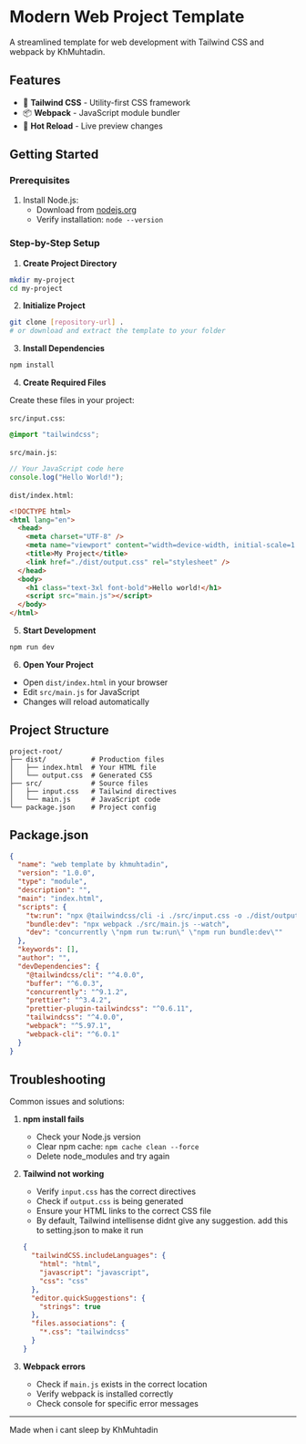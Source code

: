 # Modern Web Project Template

A streamlined template for web development with Tailwind CSS and webpack by KhMuhtadin.

## Features

- 🎨 **Tailwind CSS** - Utility-first CSS framework
- 📦 **Webpack** - JavaScript module bundler
- 🔄 **Hot Reload** - Live preview changes

## Getting Started

### Prerequisites

1. Install Node.js:
   - Download from [nodejs.org](https://nodejs.org)
   - Verify installation: `node --version`

### Step-by-Step Setup

1. **Create Project Directory**

```bash
mkdir my-project
cd my-project
```

2. **Initialize Project**

```bash
git clone [repository-url] .
# or download and extract the template to your folder
```

3. **Install Dependencies**

```bash
npm install
```

4. **Create Required Files**

Create these files in your project:

`src/input.css`:

```css
@import "tailwindcss";
```

`src/main.js`:

```javascript
// Your JavaScript code here
console.log("Hello World!");
```

`dist/index.html`:

```html
<!DOCTYPE html>
<html lang="en">
  <head>
    <meta charset="UTF-8" />
    <meta name="viewport" content="width=device-width, initial-scale=1.0" />
    <title>My Project</title>
    <link href="./dist/output.css" rel="stylesheet" />
  </head>
  <body>
    <h1 class="text-3xl font-bold">Hello world!</h1>
    <script src="main.js"></script>
  </body>
</html>
```

5. **Start Development**

```bash
npm run dev
```

6. **Open Your Project**

- Open `dist/index.html` in your browser
- Edit `src/main.js` for JavaScript
- Changes will reload automatically

## Project Structure

```
project-root/
├── dist/           # Production files
│   ├── index.html  # Your HTML file
│   └── output.css  # Generated CSS
├── src/            # Source files
│   ├── input.css   # Tailwind directives
│   └── main.js     # JavaScript code
└── package.json    # Project config
```

## Package.json

```json
{
  "name": "web template by khmuhtadin",
  "version": "1.0.0",
  "type": "module",
  "description": "",
  "main": "index.html",
  "scripts": {
    "tw:run": "npx @tailwindcss/cli -i ./src/input.css -o ./dist/output.css --watch",
    "bundle:dev": "npx webpack ./src/main.js --watch",
    "dev": "concurrently \"npm run tw:run\" \"npm run bundle:dev\""
  },
  "keywords": [],
  "author": "",
  "devDependencies": {
    "@tailwindcss/cli": "^4.0.0",
    "buffer": "^6.0.3",
    "concurrently": "^9.1.2",
    "prettier": "^3.4.2",
    "prettier-plugin-tailwindcss": "^0.6.11",
    "tailwindcss": "^4.0.0",
    "webpack": "^5.97.1",
    "webpack-cli": "^6.0.1"
  }
}
```

## Troubleshooting

Common issues and solutions:

1. **npm install fails**

   - Check your Node.js version
   - Clear npm cache: `npm cache clean --force`
   - Delete node_modules and try again

2. **Tailwind not working**

   - Verify `input.css` has the correct directives
   - Check if `output.css` is being generated
   - Ensure your HTML links to the correct CSS file
   - By default, Tailwind intellisense didnt give any suggestion. add this to setting.json to make it run

   ```json
   {
     "tailwindCSS.includeLanguages": {
       "html": "html",
       "javascript": "javascript",
       "css": "css"
     },
     "editor.quickSuggestions": {
       "strings": true
     },
     "files.associations": {
       "*.css": "tailwindcss"
     }
   }
   ```

3. **Webpack errors**
   - Check if `main.js` exists in the correct location
   - Verify webpack is installed correctly
   - Check console for specific error messages

---

Made when i cant sleep by KhMuhtadin

```

```
